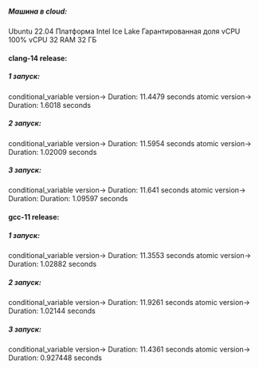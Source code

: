 ##### Машина в cloud:
Ubuntu 22.04
Платформа  Intel Ice Lake
Гарантированная доля vCPU 100%
vCPU 32
RAM 32 ГБ

#### clang-14 release:
##### 1 запуск:
conditional_variable version-> Duration: 11.4479 seconds
atomic version-> Duration: 1.6018 seconds
##### 2 запуск:
conditional_variable version-> Duration: 11.5954 seconds
atomic version-> Duration: 1.02009 seconds
##### 3 запуск:
conditional_variable version-> Duration: 11.641 seconds
atomic version-> Duration: Duration: 1.09597 seconds

#### gcc-11 release:
##### 1 запуск:
conditional_variable version-> Duration: 11.3553 seconds
atomic version-> Duration: 1.02882 seconds
##### 2 запуск:
conditional_variable version-> Duration: 11.9261 seconds
atomic version-> Duration: 1.02144 seconds
##### 3 запуск:
conditional_variable version-> Duration: 11.4361 seconds
atomic version-> Duration: 0.927448 seconds